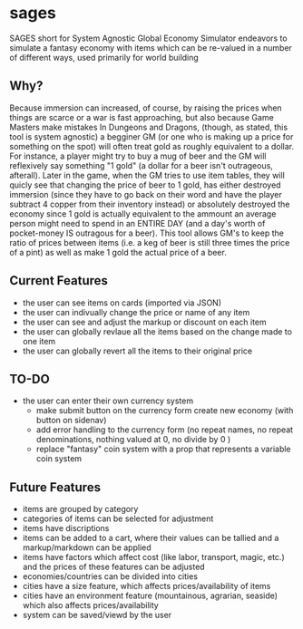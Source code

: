 # sages
SAGES short for System Agnostic Global Economy Simulator endeavors to simulate a fantasy economy with items which can be re-valued in a
number of different ways, used primarily for world building 
## Why? 
Because immersion can increased, of course, by raising the prices when things are scarce or a war is fast approaching, but also because Game Masters make mistakes
In Dungeons and Dragons, (though, as stated, this tool is system agnostic) a begginer GM (or one who is making up a price for something on the spot) 
will often treat gold as roughly equivalent to a dollar. For instance, a player might try to buy a 
mug of beer and the GM will reflexively say something "1 gold" (a dollar for a beer isn't outrageous, afterall). 
Later in the game, when the GM tries to use item tables, they will quicly see that changing the price of 
beer to 1 gold, has either destroyed immersion (since they have to go back on their word and have the player subtract 4 copper from their inventory instead) or absolutely destroyed the economy
since 1 gold is actually equivalent to the ammount an average person might need to spend in an ENTIRE DAY (and a day's worth of pocket-money IS outragous for a beer). This tool allows GM's to keep the ratio of prices between items 
(i.e. a keg of beer is still three times the price of a pint) as well as make 1 gold the actual price of a beer. 

## Current Features
- the user can see items on cards (imported via JSON) 
- the user can indivually change the price or name of any item
- the user can see and adjust the markup or discount on each item 
- the user can globally revlaue all the items based on the change made to one item 
- the user can globally revert all the items to their original price 


## TO-DO 
- the user can enter their own currency system 
  - make submit button on the currency form create new economy (with button on sidenav)
  - add error handling to the currency form (no repeat names, no repeat denominations, nothing valued at 0, no divide by 0 ) 
  - replace "fantasy" coin system with a prop that represents a variable coin system 

## Future Features 
- items are grouped by category 
- categories of items can be selected for adjustment
- items have discriptions
- items can be added to a cart, where their values can be tallied and a markup/markdown can be applied 
- items have factors which affect cost (like labor, transport, magic, etc.) and the prices of these features can be adjusted
- economies/countries can be divided into cities 
- cities have a size feature, which affects prices/availability of items 
- cities have an environment feature (mountainous, agrarian, seaside) which also affects prices/availability 
- system can be saved/viewd by the user 

